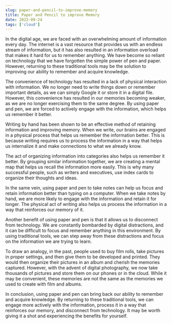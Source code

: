 ```yaml
---
slug: paper-and-pencil-to-improve-memory
title: Paper and Pencil to improve Memory
date: 2022-09-24
tags: ['cloud']
---
```


In the digital age, we are faced with an overwhelming amount of information every day. The internet is a vast resource that provides us with an endless stream of information, but it has also resulted in an information overload that makes it hard for us to remember anything. We have become so reliant on technology that we have forgotten the simple power of pen and paper. However, returning to these traditional tools may be the solution to improving our ability to remember and acquire knowledge.

<!-- more -->




The convenience of technology has resulted in a lack of physical interaction with information. We no longer need to write things down or remember important details, as we can simply Google it or store it in a digital file. However, this convenience has resulted in our memories becoming weaker, as we are no longer exercising them to the same degree. By using paper and pen, we are forced to actively engage with the information, which helps us remember it better.


Writing by hand has been shown to be an effective method of retaining information and improving memory. When we write, our brains are engaged in a physical process that helps us remember the information better. This is because writing requires us to process the information in a way that helps us internalize it and make connections to what we already know.


The act of organizing information into categories also helps us remember it better. By grouping similar information together, we are creating a mental map that helps us recall the information more easily. This is why many successful people, such as writers and executives, use index cards to organize their thoughts and ideas.


In the same vein, using paper and pen to take notes can help us focus and retain information better than typing on a computer. When we take notes by hand, we are more likely to engage with the information and retain it for longer. The physical act of writing also helps us process the information in a way that reinforces our memory of it.


Another benefit of using paper and pen is that it allows us to disconnect from technology. We are constantly bombarded by digital distractions, and it can be difficult to focus and remember anything in this environment. By using traditional tools, we can step away from these distractions and focus on the information we are trying to learn.


To draw an analogy, in the past, people used to buy film rolls, take pictures in proper settings, and then give them to be developed and printed. They would then organize their pictures in an album and cherish the memories captured. However, with the advent of digital photography, we now take thousands of pictures and store them on our phones or in the cloud. While it may be convenient, these memories are not the same as the memories we used to create with film and albums.


In conclusion, using paper and pen can bring back our ability to remember and acquire knowledge. By returning to these traditional tools, we can engage more actively with the information, process it in a way that reinforces our memory, and disconnect from technology. It may be worth giving it a shot and experiencing the benefits for yourself.


